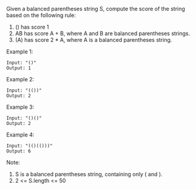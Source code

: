Given a balanced parentheses string S, compute the score of the string based on the following rule:

1. () has score 1
2. AB has score A + B, where A and B are balanced parentheses strings.
3. (A) has score 2 * A, where A is a balanced parentheses string.

 

Example 1:

    Input: "()"
    Output: 1

Example 2:

    Input: "(())"
    Output: 2

Example 3:

    Input: "()()"
    Output: 2

Example 4:

    Input: "(()(()))"
    Output: 6

Note:

1. S is a balanced parentheses string, containing only ( and ).
2. 2 <= S.length <= 50
